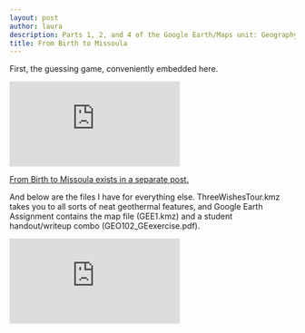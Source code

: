 ```yaml
---
layout: post
author: laura
description: Parts 1, 2, and 4 of the Google Earth/Maps unit: Geography guessing game, Three Wishes tour, GE lesson.
title: From Birth to Missoula
---
```

First, the guessing game, conveniently embedded here. 
<iframe src="https://docs.google.com/presentation/d/e/2PACX-1vSViWDX7Ugg9R3QPx47lSQpxmfXmp2HBr4Sa-LvfheuJvC7MPNMgIJNh7BhKZJjpPPwfsLHnGmhe-jo/embed?start=false&loop=false&delayms=5000" frameborder="0" allowfullscreen="true" mozallowfullscreen="true" webkitallowfullscreen="true">Geography Guessing Game: photos of places that you then have to guess where they are.</iframe>

<a href="https://bamcrunchbolt.github.io/2019/11/08/birthtomissoula.html" target="_blank">From Birth to Missoula exists in a separate post.</a>

And below are the files I have for everything else. ThreeWishesTour.kmz takes you to all sorts of neat geothermal features, and Google Earth Assignment contains the map file (GEE1.kmz) and a student handout/writeup combo (GEO102_GEexercise.pdf).  
<iframe src="https://umt.app.box.com/embed/s/psh6s8l6otdfq3gdpfpgg9esqtkvev1w?sortColumn=date&view=list" frameborder="0" allowfullscreen webkitallowfullscreen msallowfullscreen></iframe>
